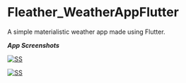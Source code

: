 # Fleather_WeatherAppFlutter

A simple materialistic weather app made using Flutter.

***App Screenshots***

[![SS](https://i.ibb.co/k2R2Nxt/Screenshot-1601150186.png)]()

[![SS](https://i.ibb.co/z4LGBmj/Screenshot-1601070212.png)]()



